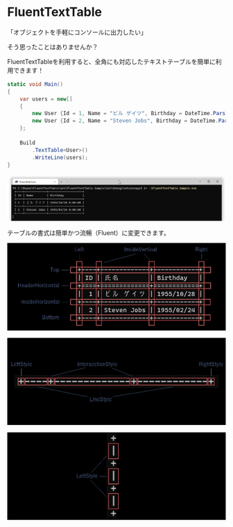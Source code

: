 # FluentTextTable

「オブジェクトを手軽にコンソールに出力したい」

そう思ったことはありませんか？

FluentTextTableを利用すると、全角にも対応したテキストテーブルを簡単に利用できます！

```csharp
static void Main()
{
    var users = new[]
    {
        new User {Id = 1, Name = "ビル ゲイツ", Birthday = DateTime.Parse("1955/10/28")},
        new User {Id = 2, Name = "Steven Jobs", Birthday = DateTime.Parse("1955/2/24")}
    };

    Build
        .TextTable<User>()
        .WriteLine(users);
}
```

![](images/sample1.jpg)

テーブルの書式は簡単かつ流暢（Fluent）に変更できます。





![](images/borders.JPG)


![](images/horizontalBorder.JPG)

![](images/verticalBorder.JPG)
